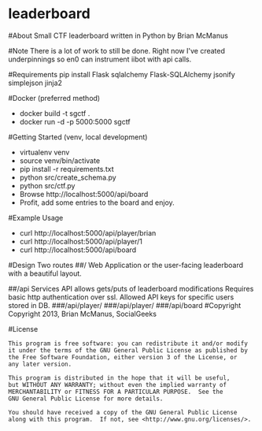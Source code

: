 leaderboard
===========
#About
Small CTF leaderboard written in Python by Brian McManus

#Note
There is a lot of work to still be done.  Right now I've created underpinnings so en0 can instrument iibot with api calls.

#Requirements
pip install Flask sqlalchemy Flask-SQLAlchemy jsonify simplejson jinja2

#Docker (preferred method)
 * docker build -t sgctf .
 * docker run -d -p 5000:5000 sgctf

#Getting Started (venv, local development)
 * virtualenv venv
 * source venv/bin/activate
 * pip install -r requirements.txt
 * python src/create_schema.py
 * python src/ctf.py
 * Browse http://localhost:5000/api/board
 * Profit, add some entries to the board and enjoy.


#Example Usage
 * curl http://localhost:5000/api/player/brian
 * curl http://localhost:5000/api/player/1
 * curl http://localhost:5000/api/board

#Design
Two routes
##/
Web Application or the user-facing leaderboard with a beautiful layout.

##/api
Services API allows gets/puts of leaderboard modifications
Requires basic http authentication over ssl. Allowed API keys for specific users stored in DB.
###/api/player/<integer id>
###/api/player/<string username>
###/api/board
#Copyright
    Copyright 2013, Brian McManus, SocialGeeks

#License

    This program is free software: you can redistribute it and/or modify
    it under the terms of the GNU General Public License as published by
    the Free Software Foundation, either version 3 of the License, or
    any later version.

    This program is distributed in the hope that it will be useful,
    but WITHOUT ANY WARRANTY; without even the implied warranty of
    MERCHANTABILITY or FITNESS FOR A PARTICULAR PURPOSE.  See the
    GNU General Public License for more details.

    You should have received a copy of the GNU General Public License
    along with this program.  If not, see <http://www.gnu.org/licenses/>.

